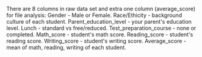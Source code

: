 There are 8 columns in raw data set and extra one column (average_score) for file analysis:
Gender - Male or Female.
Race/Ethicity - background culture of each student.
Parent_education_level - your parent's education level.
Lunch - standard vs free/reduced.
Test_preparation_course - none or completed.
Math_score - student's math score.
Reading_score - student's reading score.
Writing_score - student's writing score.
Average_score - mean of math, reading, writing of each student.
